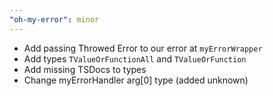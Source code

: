 ```yaml
---
"oh-my-error": minor
---
```


- Add passing Throwed Error to our error at `myErrorWrapper`
- Add types `TValueOrFunctionAll` and `TValueOrFunction`
- Add missing TSDocs to types
- Change myErrorHandler arg[0] type (added unknown)
